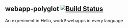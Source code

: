 ## webapp-polyglot [![Build Status](https://travis-ci.org/jdan/webapp-polyglot.svg?branch=main)](https://travis-ci.org/jdan/webapp-polyglot)

An experiment in Hello, world! webapps in every language
